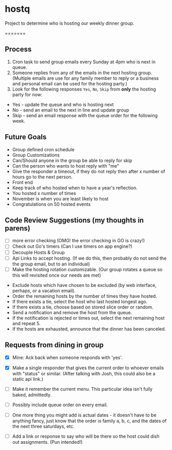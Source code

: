 # hostq
Project to determine who is hosting our weekly dinner group. 


=======
## Process
1. Cron task to send group emails every Sunday at 4pm who is next in queue.
2. Someone replies from any of the emails in the next hosting group.  (Multiple emails are use for any family member to reply or a business and personal email can be used for the hosting party.)
3. Look for the following responses `Yes`, `No`, `Skip` from **only** the hosting party for now:  
  *  Yes - update the queue and who is hosting next
  *  No - send an email to the next in line and update group
  *  Skip - send an email response with the queue order for the following week.


## Future Goals
 * Group defined cron schedule
 * Group Customizations
  * Can/Should anyone in the group be able to reply for skip
  * Can the person who wants to host reply with "me"
  * Give the responder a timeout, if they do not reply then after x number of hours go to the next person. 
 * Front end
 * Keep track of who hosted when to have a year's reflection.
  * You hosted x number of times
  * November is when you are least likely to host
  * Congratulations on 50 hosted events

## Code Review Suggestions (my thoughts in parens)
- [ ] more error checking (OMG!  the error checking in GO is crazy!)
- [ ] Check out Go's timers (Can I use timers on app engine?)
- [ ] Decouple Hosts & Group
- [ ] Api Links to accept hosting.  (If we do this, then probably do not send the the group email, but to an individual)
- [ ] Make the hosting rotation customizable.  (Our group rotates a queue so this will revisited once our needs are met)
 *  Exclude hosts which have chosen to be excluded (by web interface, perhaps, or a vacation email).
 * Order the remaining hosts by the number of times they have hosted.
 * If there exists a tie, select the host who last hosted longest ago.
 * If there exists a tie, choose based on stored slice order or random.
 * Send a notification and remove the host from the queue.
 * If the notification is rejected or times out, select the next remaining host and repeat 5.
 * If the hosts are exhausted, announce that the dinner has been canceled.

## Requests from dining in group
- [x] Mine:  Ack back when someone responds with 'yes'. 
- [x] Make a single responder that gives the current order to whoever emails with "status" or similar.  (After talking with Josh, this could also be a static api link.)
- [ ] Make it remember the current menu. This particular idea isn't fully baked, admittedly.
- [ ] Possibly include queue order on every email.
- [ ] One more thing you might add is actual dates - it doesn't have to be anything fancy, just know that the order is family a, b, c, and the dates of the next three saturdays, etc.
- [ ] Add a link or response to say who will be there so the host could dish out assignments.  (Pun intended!)

